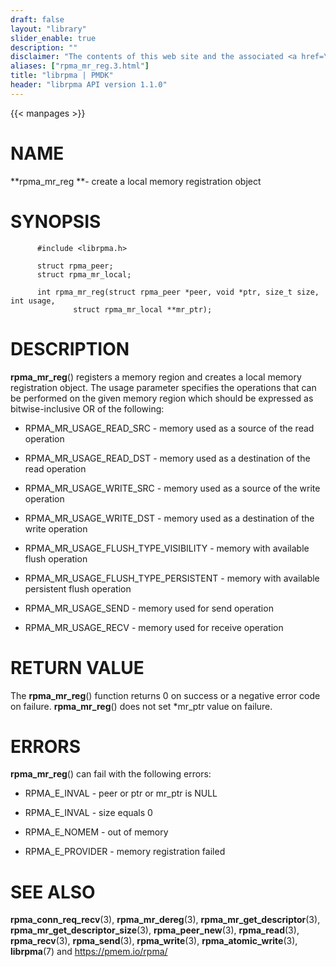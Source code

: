 ```yaml
---
draft: false
layout: "library"
slider_enable: true
description: ""
disclaimer: "The contents of this web site and the associated <a href=\"https://github.com/pmem\">GitHub repositories</a> are BSD-licensed open source."
aliases: ["rpma_mr_reg.3.html"]
title: "librpma | PMDK"
header: "librpma API version 1.1.0"
---
```

{{< manpages >}}

[comment]: <> (SPDX-License-Identifier: BSD-3-Clause)
[comment]: <> (Copyright 2020-2022, Intel Corporation)

# NAME

**rpma_mr_reg **- create a local memory registration object

# SYNOPSIS

          #include <librpma.h>

          struct rpma_peer;
          struct rpma_mr_local;

          int rpma_mr_reg(struct rpma_peer *peer, void *ptr, size_t size, int usage,
                  struct rpma_mr_local **mr_ptr);

# DESCRIPTION

**rpma_mr_reg**() registers a memory region and creates a local memory
registration object. The usage parameter specifies the operations that
can be performed on the given memory region which should be expressed as
bitwise-inclusive OR of the following:

-   RPMA_MR_USAGE_READ_SRC - memory used as a source of the read
    operation

-   RPMA_MR_USAGE_READ_DST - memory used as a destination of the read
    operation

-   RPMA_MR_USAGE_WRITE_SRC - memory used as a source of the write
    operation

-   RPMA_MR_USAGE_WRITE_DST - memory used as a destination of the write
    operation

-   RPMA_MR_USAGE_FLUSH_TYPE_VISIBILITY - memory with available flush
    operation

-   RPMA_MR_USAGE_FLUSH_TYPE_PERSISTENT - memory with available
    persistent flush operation

-   RPMA_MR_USAGE_SEND - memory used for send operation

-   RPMA_MR_USAGE_RECV - memory used for receive operation

# RETURN VALUE

The **rpma_mr_reg**() function returns 0 on success or a negative error
code on failure. **rpma_mr_reg**() does not set \*mr_ptr value on
failure.

# ERRORS

**rpma_mr_reg**() can fail with the following errors:

-   RPMA_E\_INVAL - peer or ptr or mr_ptr is NULL

-   RPMA_E\_INVAL - size equals 0

-   RPMA_E\_NOMEM - out of memory

-   RPMA_E\_PROVIDER - memory registration failed

# SEE ALSO

**rpma_conn_req_recv**(3), **rpma_mr_dereg**(3),
**rpma_mr_get_descriptor**(3), **rpma_mr_get_descriptor_size**(3),
**rpma_peer_new**(3), **rpma_read**(3), **rpma_recv**(3),
**rpma_send**(3), **rpma_write**(3), **rpma_atomic_write**(3),
**librpma**(7) and https://pmem.io/rpma/

